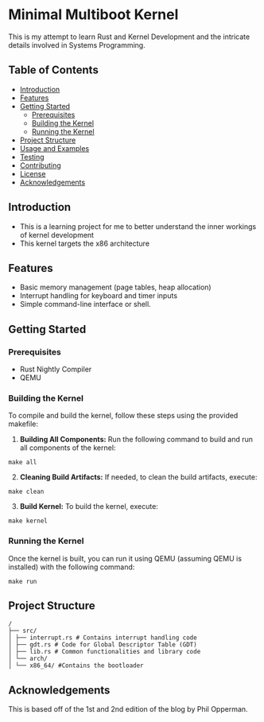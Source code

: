 # Minimal Multiboot Kernel

This is my attempt to learn Rust and Kernel Development and the intricate details involved in Systems Programming.

## Table of Contents

- [Introduction](#introduction)
- [Features](#features)
- [Getting Started](#getting-started)
  - [Prerequisites](#prerequisites)
  - [Building the Kernel](#building-the-kernel)
  - [Running the Kernel](#running-the-kernel)
- [Project Structure](#project-structure)
- [Usage and Examples](#usage-and-examples)
- [Testing](#testing)
- [Contributing](#contributing)
- [License](#license)
- [Acknowledgements](#acknowledgements)

## Introduction

- This is a learning project for me to better understand the inner workings of kernel development
- This kernel targets the x86 architecture

## Features

- Basic memory management (page tables, heap allocation)
- Interrupt handling for keyboard and timer inputs
- Simple command-line interface or shell.

## Getting Started

### Prerequisites

- Rust Nightly Compiler
- QEMU

### Building the Kernel

To compile and build the kernel, follow these steps using the provided makefile:

1. **Building All Components:**
   Run the following command to build and run all components of the kernel:
 ```
 make all
 ```

2. **Cleaning Build Artifacts:**
  If needed, to clean the build artifacts, execute:
  ```
  make clean
  ```

3. **Build Kernel:**
  To build the kernel, execute:
  ```
  make kernel
  ```
  
### Running the Kernel

Once the kernel is built, you can run it using QEMU (assuming QEMU is installed) with the following command:
```
make run
```

## Project Structure

```
/
├── src/
│ ├── interrupt.rs # Contains interrupt handling code
│ ├── gdt.rs # Code for Global Descriptor Table (GDT)
│ ├── lib.rs # Common functionalities and library code
│ └── arch/
│ └── x86_64/ #Contains the bootloader
```


## Acknowledgements

This is based off of the 1st and 2nd edition of the blog by Phil Opperman.
